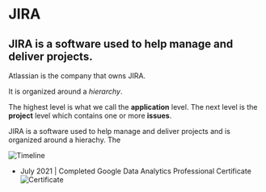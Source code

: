 # JIRA


## JIRA is a software used to help manage and deliver projects.

Atlassian is the company that owns JIRA.

It is organized around a *hierarchy*.

The highest level is what we call the **application** level. The next level is the **project** level which contains one or more **issues**.




JIRA is a software used to help manage and deliver projects and is organized around a hierachy.
The 

![Timeline](https://github.com/RosanaFSS/Timeline/blob/R-coding/giphy.gif)



* July 2021   | Completed Google Data Analytics Professional Certificate ![Certificate](https://github.com/RosanaFSS/Timeline/blob/main/CERTIFICATE_LANDING_PAGE_M474NZHHYG43.jpeg)

